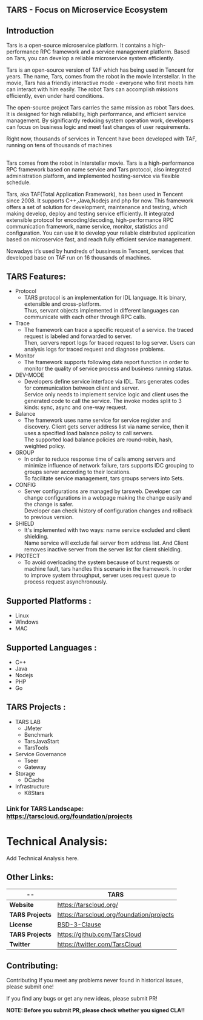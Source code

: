  ## TARS - Focus on Microservice Ecosystem

 ## Introduction
 Tars is a open-source microservice platform. It contains a high-performance RPC framework and a service management platform. Based on Tars, you can develop a reliable microservice system efficiently.

Tars is an open-source version of TAF which has being used in Tencent for years. The name, Tars, comes from the robot in the movie Interstellar. In the movie, Tars has a friendly interactive mode - everyone who first meets him can interact with him easily. The robot Tars can accomplish missions efficiently, even under hard conditions.

The open-source project Tars carries the same mission as robot Tars does. It is designed for high reliability, high performance, and efficient service management. By significantly reducing system operation work, developers can focus on business logic and meet fast changes of user requirements.

Right now, thousands of services in Tencent have been developed with TAF, running on tens of thousands of machines
 ##
 Tars comes from the robot in Interstellar movie. Tars is a high-performance RPC framework based on name service and Tars protocol, also integrated administration platform, and implemented hosting-service via flexible schedule.

Tars, aka TAF(Total Application Framework), has been used in Tencent since 2008. It supports C++,Java,Nodejs and php for now. This framework offers a set of solution for development, maintenance and testing, which making develop, deploy and testing service efficiently. It integrated extensible protocol for encoding/decoding, high-performance RPC communication framework, name service, monitor, statistics and configuration. You can use it to develop your reliable distributed application based on microservice fast, and reach fully efficient service management.

Nowadays it’s used by hundreds of bussiness in Tencent, services that developed base on TAF run on 16 thousands of machines.

## TARS Features:
- Protocol
	- TARS protocol is an implementation for IDL language. It is binary, extensible and cross-platform. <br>Thus, servant objects implemented in different languages can communicate with each other through RPC calls.
- Trace
	- The framework can trace a specific request of a service. the traced request is labeled and forwarded to server. <br>Then, servers report logs for traced request to log server. Users can analysis logs for traced request and diagnose problems.
- Monitor
	- The framework supports following data report function in order to monitor the quality of service process and business running status.
- DEV-MODE
	- Developers define service interface via IDL. Tars generates codes for communication between client and server. <br>Service only needs to implement service logic and client uses the generated code to call the service. The invoke modes split to 3 kinds: sync, async and one-way request.
- Balance
	- The framework uses name service for service register and discovery. Client gets server address list via name service, then it uses a specified load balance policy to call servers.<br>The supported load balance policies are round-robin, hash, weighted policy.
- GROUP
	- In order to reduce response time of calls among servers and minimize influence of network failure, tars supports IDC grouping to groups server according to their locations.<br> To facilitate service management, tars groups servers into Sets.
- CONFIG
	- Server configurations are managed by tarsweb. Developer can change configurations in a webpage making the change easily and the change is safer. <br> Developer can check history of configuration changes and rollback to previous version.
- SHIELD
	- It's implemented with two ways: name service excluded and client shielding. <br>Name service will exclude fail server from address list. And Client removes inactive server from the server list for client shielding.
- PROTECT
	- To avoid overloading the system because of burst requests or machine fault, tars handles this scenario in the framework. In order to improve system throughput, server uses request queue to process request asynchronously.




## Supported Platforms :
- Linux
- Windows
- MAC

## Supported Languages :
- C++
- Java
- Nodejs
- PHP
- Go

## TARS Projects :
- TARS LAB
	- JMeter
	- Benchmark
	- TarsJavaStart
	- TarsTools
- Service Governance
	- Tseer
	- Gateway
- Storage
	- DCache
- Infrastructure
	- K8Stars

### Link for TARS Landscape: https://tarscloud.org/foundation/projects

# Technical Analysis:
Add Technical Analysis here.

## Other Links:
| -- | TARS |
|--|--|
| **Website** | https://tarscloud.org/ |
| **TARS Projects** |  https://tarscloud.org/foundation/projects|
| **License** | [BSD-3-Clause](License.md) |
| **TARS Projects** | https://github.com/TarsCloud |
| **Twitter** | https://twitter.com/TarsCloud |

## Contributing:
Contributing
If you meet any problems never found in historical issues, please submit one!

If you find any bugs or get any new ideas, please submit PR!

**NOTE: Before you submit PR, please check whether you signed CLA!!**